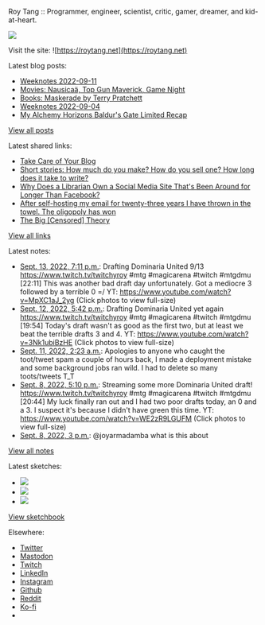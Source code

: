 Roy Tang :: Programmer, engineer, scientist, critic, gamer, dreamer, and kid-at-heart.

![](https://roytang.net/static/img/profile.jpg)

Visit the site: ![https://roytang.net](https://roytang.net)

Latest blog posts:

- [Weeknotes 2022-09-11](https://roytang.net/2022/09/weeknotes-09-11/)
- [Movies: Nausicaä, Top Gun Maverick, Game Night](https://roytang.net/2022/09/nausica-maverick-gamenight/)
- [Books: Maskerade by Terry Pratchett](https://roytang.net/2022/09/maskerade/)
- [Weeknotes 2022-09-04](https://roytang.net/2022/09/weeknotes-09-04/)
- [My Alchemy Horizons Baldur&#x27;s Gate Limited Recap](https://roytang.net/2022/09/mtghbg-limited-recap/)

[View all posts](https://roytang.net/blog)

Latest shared links:

- [Take Care of Your Blog](https://roytang.net/2022/09/10b3556f2885d58d59c53f2b4ab3b3da/)
- [Short stories: How much do you make? How do you sell one? How long does it take to write?](https://roytang.net/2022/09/567ed5f83a578be1d3e5d82373900d81/)
- [Why Does a Librarian Own a Social Media Site That&#x27;s Been Around for Longer Than Facebook?](https://roytang.net/2022/09/3862ce2caa2800a13243e2c4098b085c/)
- [After self-hosting my email for twenty-three years I have thrown in the towel. The oligopoly has won](https://roytang.net/2022/09/450b3c80826753905784f1baf4eeca3d/)
- [The Big [Censored] Theory](https://roytang.net/2022/09/6eee37264777fafa45dfd61c075ec2ce/)

[View all links](https://roytang.net/links)

Latest notes:

- [Sept. 13, 2022, 7:11 p.m.](https://roytang.net/2022/09/1569644905089191939/): Drafting Dominaria United 9/13 https://www.twitch.tv/twitchyroy #mtg #magicarena #twitch #mtgdmu [22:11] This was another bad draft day unfortunately. Got a mediocre 3 followed by a terrible 0 =/ YT: https://www.youtube.com/watch?v=MpXC1aJ_2yg (Click photos to view full-size)
- [Sept. 12, 2022, 5:42 p.m.](https://roytang.net/2022/09/1569260077688709120/): Drafting Dominaria United yet again https://www.twitch.tv/twitchyroy #mtg #magicarena #twitch #mtgdmu [19:54] Today&#x27;s draft wasn&#x27;t as good as the first two, but at least we beat the terrible drafts 3 and 4. YT: https://www.youtube.com/watch?v=3Nk1ubiBzHE (Click photos to view full-size)
- [Sept. 11, 2022, 2:23 a.m.](https://roytang.net/2022/09/616a3e6a91df76eb443d70cdb0e16bc8/): Apologies to anyone who caught the toot/tweet spam a couple of hours back, I made a deployment mistake and some background jobs ran wild. I had to delete so many toots/tweets T_T
- [Sept. 8, 2022, 5:10 p.m.](https://roytang.net/2022/09/1567802625034264576/): Streaming some more Dominaria United draft! https://www.twitch.tv/twitchyroy #mtg #magicarena #twitch #mtgdmu [20:44] My luck finally ran out and I had two poor drafts today, an 0 and a 3. I suspect it&#x27;s because I didn&#x27;t have green this time. YT: https://www.youtube.com/watch?v=WE2zR9LGUFM (Click photos to view full-size)
- [Sept. 8, 2022, 3 p.m.](https://roytang.net/2022/09/1567769922218131458/): @joyarmadamba what is this about

[View all notes](https://roytang.net/notes)

Latest sketches:


- ![](https://roytang.net/media/cache/8b/b5/8bb546ee9b7c39665a6fa8d84b40f6c7.jpg)
- ![](https://roytang.net/media/cache/12/60/1260736fe21c5cfd96c1c0b6f467475e.jpg)
- ![](https://roytang.net/media/cache/71/25/7125fc96d9db296bc5f16306d33cc459.jpg)

[View sketchbook](https://roytang.net/albums/sketchbook)


Elsewhere:

- [Twitter](https://twitter.com/roytang)
- [Mastodon](https://mastodon.technology/@roytang)
- [Twitch](https://twitch.tv/twitchyroy)
- [LinkedIn](https://www.linkedin.com/in/roytang)
- [Instagram](https://instagram.com/roytang0400)
- [Github](https://github.com/roytang)
- [Reddit](https://reddit.com/u/hungryroy)
- [Ko-fi](https://ko-fi.com/roytang)
- [](mailto:hello@roytang.net)
